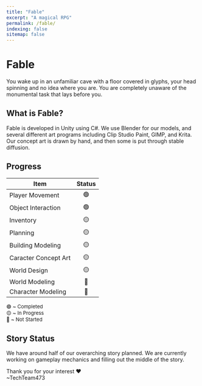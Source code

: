 ```yaml
---
title: "Fable"
excerpt: "A magical RPG"
permalink: /fable/
indexing: false
sitemap: false
---
```


<style>
    p.small-text {
        font-size: small;
        margin: 0px 0px 0px 0px;
        line-height: 1.3em;
    }
    p.top-margin {
        margin: 5px 0px 0px 0px;
    }
    p.no-padding {
        padding: 0px 0px 0px 0px;
    }
    p.bottom-margin {
        margin: 0px 0px 24.5px 0px;
    }
    p.no-margin {
        margin: 0px 0px 0px 0px;
    }
</style>

# Fable

You wake up in an unfamiliar cave with a floor covered in glyphs, your head spinning and no idea where you are. You are completely unaware of the monumental task that lays before you.

## What is Fable?

Fable is developed in Unity using C#. We use Blender for our models, and several different art programs including Clip Studio Paint, GIMP, and Krita. Our concept art is drawn by hand, and then some is put through stable diffusion.

## Progress

| <strong>Item</strong> | <strong>Status</strong> |
| --------------------- | :---------------------: |
| Player Movement       |           🟢            |
| Object Interaction    |           🟢            |
| Inventory             |           🟡            |
| Planning              |           🟡            |
| Building Modeling     |           🟡            |
| Caracter Concept Art  |           🟡            |
| World Design          |           🟡            |
| World Modeling        |           🔴            |
| Character Modeling    |           🔴            |

<p class="small-text top-margin">
    🟢 ~ Completed
</p>
<p class="small-text no-padding">
    🟡 ~ In Progress
</p>
<p class="small-text no-padding bottom-margin">
    🔴 ~ Not Started 
</p>


## Story Status
<p>
We have around half of our overarching story planned. We are currently working on gameplay mechanics and filling out the middle of the story.
</p>

<p class="no-margin">
Thank you for your interest ❤️
</p>
~TechTeam473
